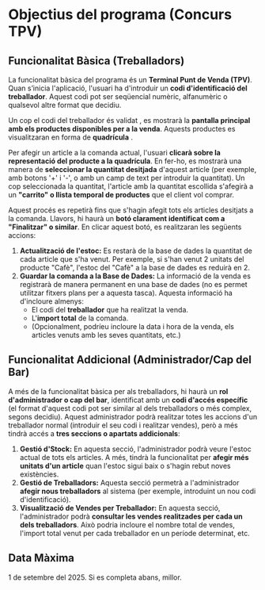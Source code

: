 # Objectius del programa (Concurs TPV)

## Funcionalitat Bàsica (Treballadors)

La funcionalitat bàsica del programa és un **Terminal Punt de Venda (TPV)**. Quan s’inicia l'aplicació, l'usuari ha d'introduir un **codi d'identificació del treballador**. Aquest codi pot ser seqüencial numèric, alfanumèric o qualsevol altre format que decidiu.

Un cop el codi del treballador és validat , es mostrarà la **pantalla principal amb els productes disponibles per a la venda**. Aquests productes es visualitzaran en forma de **quadrícula** .

Per afegir un article a la comanda actual, l'usuari **clicarà sobre la representació del producte a la quadrícula**. En fer-ho, es mostrarà una manera de **seleccionar la quantitat desitjada** d'aquest article (per exemple, amb botons '+' i '-', o amb un camp de text per introduir la quantitat). Un cop seleccionada la quantitat, l'article amb la quantitat escollida s'afegirà a un **"carrito" o llista temporal de productes** que el client vol comprar.

Aquest procés es repetirà fins que s'hagin afegit tots els articles desitjats a la comanda. Llavors, hi haurà un **botó clarament identificat com a "Finalitzar" o similar**. En clicar aquest botó, es realitzaran les següents accions:

1.  **Actualització de l'estoc:** Es restarà de la base de dades la quantitat de cada article que s'ha venut. Per exemple, si s'han venut 2 unitats del producte "Cafè", l'estoc del "Cafè" a la base de dades es reduirà en 2.
2.  **Guardar la comanda a la Base de Dades:** La informació de la venda es registrarà de manera permanent en una base de dades (no es permet utilitzar fitxers plans per a aquesta tasca). Aquesta informació ha d'incloure almenys:
    - El codi del **treballador** que ha realitzat la venda.
    - L'**import total** de la comanda.
    - (Opcionalment, podríeu incloure la data i hora de la venda, els articles venuts amb les seves quantitats, etc.)

## Funcionalitat Addicional (Administrador/Cap del Bar)

A més de la funcionalitat bàsica per als treballadors, hi haurà un **rol d'administrador o cap del bar**, identificat amb un **codi d'accés específic** (el format d'aquest codi pot ser similar al dels treballadors o més complex, segons decidiu). Aquest administrador podrà realitzar totes les accions d'un treballador normal (introduir el seu codi i realitzar vendes), però a més tindrà accés a **tres seccions o apartats addicionals**:

1.  **Gestió d'Stock:** En aquesta secció, l'administrador podrà veure l'estoc actual de tots els articles. A més, tindrà la funcionalitat per **afegir més unitats d'un article** quan l'estoc sigui baix o s'hagin rebut noves existències.
2.  **Gestió de Treballadors:** Aquesta secció permetrà a l'administrador **afegir nous treballadors** al sistema (per exemple, introduint un nou codi d'identificació).
3.  **Visualització de Vendes per Treballador:** En aquesta secció, l'administrador podrà **consultar les vendes realitzades per cada un dels treballadors**. Això podria incloure el nombre total de vendes, l'import total venut per cada treballador en un període determinat, etc.

## Data Màxima

1 de setembre del 2025. Si es completa abans, millor.

